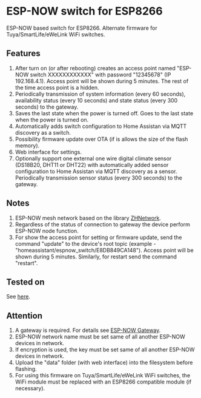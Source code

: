 # ESP-NOW switch for ESP8266

ESP-NOW based switch for ESP8266. Alternate firmware for Tuya/SmartLife/eWeLink WiFi switches.

## Features

1. After turn on (or after rebooting) creates an access point named "ESP-NOW switch XXXXXXXXXXXX" with password "12345678" (IP 192.168.4.1). Access point will be shown during 5 minutes. The rest of the time access point is a hidden.
2. Periodically transmission of system information (every 60 seconds), availability status (every 10 seconds) and state status (every 300 seconds) to the gateway.
3. Saves the last state when the power is turned off. Goes to the last state when the power is turned on.
4. Automatically adds switch configuration to Home Assistan via MQTT discovery as a switch.
5. Possibility firmware update over OTA (if is allows the size of the flash memory).
6. Web interface for settings.
7. Optionally support one external one wire digital climate sensor (DS18B20, DHT11 or DHT22) with automatically added sensor configuration to Home Assistan via MQTT discovery as a sensor. Periodically transmission sensor status (every 300 seconds) to the gateway.
  
## Notes

1. ESP-NOW mesh network based on the library [ZHNetwork](https://github.com/aZholtikov/ZHNetwork).
2. Regardless of the status of connection to gateway the device perform ESP-NOW node function.
3. For show the access point for setting or firmware update, send the command "update" to the device's root topic (example - "homeassistant/espnow_switch/E8DB849CA148"). Access point will be shown during 5 minutes. Similarly, for restart send the command "restart".

## Tested on

See [here](https://github.com/aZholtikov/ESP-NOW-Switch/tree/main/hardware).

## Attention

1. A gateway is required. For details see [ESP-NOW Gateway](https://github.com/aZholtikov/ESP-NOW-Gateway).
2. ESP-NOW network name must be set same of all another ESP-NOW devices in network.
3. If encryption is used, the key must be set same of all another ESP-NOW devices in network.
4. Upload the "data" folder (with web interface) into the filesystem before flashing.
5. For using this firmware on Tuya/SmartLife/eWeLink WiFi switches, the WiFi module must be replaced with an ESP8266 compatible module (if necessary).
